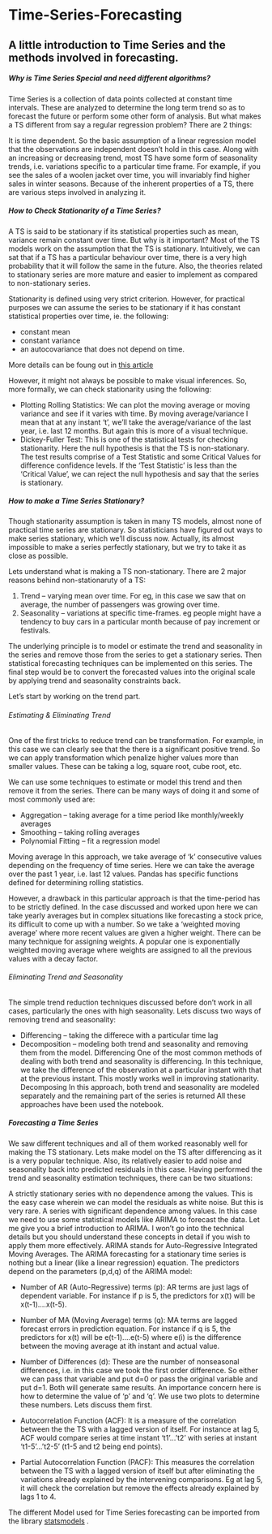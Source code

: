 # Time-Series-Forecasting

## A little introduction  to Time Series and the methods involved in forecasting.

##### Why is Time Series Special and need different algorithms?
Time Series is a collection of data points collected at constant time intervals. These are analyzed to determine the long term trend so as to forecast the future or perform some other form of analysis. But what makes a TS different from say a regular regression problem? There are 2 things:

It is time dependent. So the basic assumption of a linear regression model that the observations are independent doesn’t hold in this case.
Along with an increasing or decreasing trend, most TS have some form of seasonality trends, i.e. variations specific to a particular time frame. For example, if you see the sales of a woolen jacket over time, you will invariably find higher sales in winter seasons.
Because of the inherent properties of a TS, there are various steps involved in analyzing it. 

##### How to Check Stationarity of a Time Series?
A TS is said to be stationary if its statistical properties such as mean, variance remain constant over time. But why is it important? Most of the TS models work on the assumption that the TS is stationary. Intuitively, we can sat that if a TS has a particular behaviour over time, there is a very high probability that it will follow the same in the future. Also, the theories related to stationary series are more mature and easier to implement as compared to non-stationary series.

Stationarity is defined using very strict criterion. However, for practical purposes we can assume the series to be stationary if it has constant statistical properties over time, ie. the following:
- constant mean
- constant variance
- an autocovariance that does not depend on time.

More details can be foung out in [this article](https://www.analyticsvidhya.com/blog/2015/12/complete-tutorial-time-series-modeling/)

However, it might not always be possible to make visual inferences. So, more formally, we can check stationarity using the following:

- Plotting Rolling Statistics: We can plot the moving average or moving variance and see if it varies with time. By moving average/variance I mean that at any instant ‘t’, we’ll take the average/variance of the last year, i.e. last 12 months. But again this is more of a visual technique.
- Dickey-Fuller Test: This is one of the statistical tests for checking stationarity. Here the null hypothesis is that the TS is non-stationary. The test results comprise of a Test Statistic and some Critical Values for difference confidence levels. If the ‘Test Statistic’ is less than the ‘Critical Value’, we can reject the null hypothesis and say that the series is stationary. 


##### How to make a Time Series Stationary?
Though stationarity assumption is taken in many TS models, almost none of practical time series are stationary. So statisticians have figured out ways to make series stationary, which we’ll discuss now. Actually, its almost impossible to make a series perfectly stationary, but we try to take it as close as possible.

Lets understand what is making a TS non-stationary. There are 2 major reasons behind non-stationaruty of a TS:
1. Trend – varying mean over time. For eg, in this case we saw that on average, the number of passengers was growing over time.
2. Seasonality – variations at specific time-frames. eg people might have a tendency to buy cars in a particular month because of pay increment or festivals.

The underlying principle is to model or estimate the trend and seasonality in the series and remove those from the series to get a stationary series. Then statistical forecasting techniques can be implemented on this series. The final step would be to convert the forecasted values into the original scale by applying trend and seasonality constraints back.

Let’s start by working on the trend part.

###### Estimating & Eliminating Trend
One of the first tricks to reduce trend can be transformation. For example, in this case we can clearly see that the there is a significant positive trend. So we can apply transformation which penalize higher values more than smaller values. These can be taking a log, square root, cube root, etc. 

We can use some techniques to estimate or model this trend and then remove it from the series. There can be many ways of doing it and some of most commonly used are:
- Aggregation – taking average for a time period like monthly/weekly averages
- Smoothing – taking rolling averages
- Polynomial Fitting – fit a regression model

Moving average
In this approach, we take average of ‘k’ consecutive values depending on the frequency of time series. Here we can take the average over the past 1 year, i.e. last 12 values. Pandas has specific functions defined for determining rolling statistics.

However, a drawback in this particular approach is that the time-period has to be strictly defined. In the case discussed and worked upon here we can take yearly averages but in complex situations like forecasting a stock price, its difficult to come up with a number. So we take a ‘weighted moving average’ where more recent values are given a higher weight. There can be many technique for assigning weights. A popular one is exponentially weighted moving average where weights are assigned to all the previous values with a decay factor. 

###### Eliminating Trend and Seasonality
The simple trend reduction techniques discussed before don’t work in all cases, particularly the ones with high seasonality. Lets discuss two ways of removing trend and seasonality:

- Differencing – taking the differece with a particular time lag
- Decomposition – modeling both trend and seasonality and removing them from the model.
Differencing
One of the most common methods of dealing with both trend and seasonality is differencing. In this technique, we take the difference of the observation at a particular instant with that at the previous instant. This mostly works well in improving stationarity.
Decomposing
In this approach, both trend and seasonality are modeled separately and the remaining part of the series is returned
All these approaches have been used the notebook.

##### Forecasting a Time Series
We saw different techniques and all of them worked reasonably well for making the TS stationary. Lets make model on the TS after differencing as it is a very popular technique. Also, its relatively easier to add noise and seasonality back into predicted residuals in this case. Having performed the trend and seasonality estimation techniques, there can be two situations:

A strictly stationary series with no dependence among the values. This is the easy case wherein we can model the residuals as white noise. But this is very rare.
A series with significant dependence among values. In this case we need to use some statistical models like ARIMA to forecast the data.
Let me give you a brief introduction to ARIMA. I won’t go into the technical details but you should understand these concepts in detail if you wish to apply them more effectively. ARIMA stands for Auto-Regressive Integrated Moving Averages. The ARIMA forecasting for a stationary time series is nothing but a linear (like a linear regression) equation. The predictors depend on the parameters (p,d,q) of the ARIMA model:

- Number of AR (Auto-Regressive) terms (p): AR terms are just lags of dependent variable. For instance if p is 5, the predictors for x(t) will be x(t-1)….x(t-5).
- Number of MA (Moving Average) terms (q): MA terms are lagged forecast errors in prediction equation. For instance if q is 5, the predictors for x(t) will be e(t-1)….e(t-5) where e(i) is the difference between the moving average at ith instant and actual value.
- Number of Differences (d): These are the number of nonseasonal differences, i.e. in this case we took the first order difference. So either we can pass that variable and put d=0 or pass the original variable and put d=1. Both will generate same results.
An importance concern here is how to determine the value of ‘p’ and ‘q’. We use two plots to determine these numbers. Lets discuss them first.

- Autocorrelation Function (ACF): It is a measure of the correlation between the the TS with a lagged version of itself. For instance at lag 5, ACF would compare series at time instant ‘t1’…’t2’ with series at instant ‘t1-5’…’t2-5’ (t1-5 and t2 being end points).
- Partial Autocorrelation Function (PACF): This measures the correlation between the TS with a lagged version of itself but after eliminating the variations already explained by the intervening comparisons. Eg at lag 5, it will check the correlation but remove the effects already explained by lags 1 to 4.

The different Model used for Time Series forecasting can be imported from the library [statsmodels](https://www.statsmodels.org/stable/index.html) .
